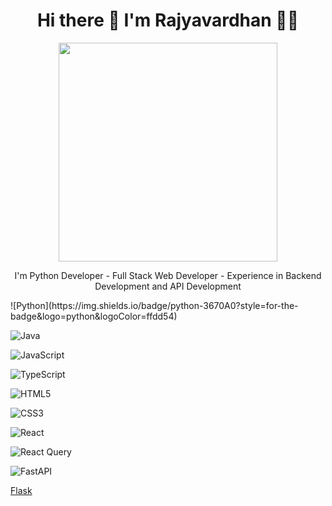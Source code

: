 
<h1 align='center'>
  Hi there 👋 I'm Rajyavardhan 👨‍💻
</h1>


<!--
**rajyavardhanbithale/rajyavardhanbithale** is a ✨ _special_ ✨ repository because its `README.md` (this file) appears on your GitHub profile.

Here are some ideas to get you started:

- 🔭 I’m currently working on ...
- 🌱 I’m currently learning ...
- 👯 I’m looking to collaborate on ...
- 🤔 I’m looking for help with ...
- 💬 Ask me about ...
- 📫 How to reach me: ...
- 😄 Pronouns: ...
- ⚡ Fun fact: ...
-->

<p align='center'>
  <a href="#"><img src="https://github-readme-stats.vercel.app/api?username=rajyavardhanbithale&show_icons=true&count_private=true" width="350"></a>
</p>
<p align='center'>
  I'm Python Developer - Full Stack Web Developer - Experience in Backend Development and API Development
</p>
<div class ='inline-block'>
![Python](https://img.shields.io/badge/python-3670A0?style=for-the-badge&logo=python&logoColor=ffdd54)

![Java](https://img.shields.io/badge/java-%23ED8B00.svg?style=for-the-badge&logo=openjdk&logoColor=white)

![JavaScript](https://img.shields.io/badge/javascript-%23323330.svg?style=for-the-badge&logo=javascript&logoColor=%23F7DF1E)

![TypeScript](https://img.shields.io/badge/typescript-%23007ACC.svg?style=for-the-badge&logo=typescript&logoColor=white)

![HTML5](https://img.shields.io/badge/html5-%23E34F26.svg?style=for-the-badge&logo=html5&logoColor=white)

![CSS3](https://img.shields.io/badge/css3-%231572B6.svg?style=for-the-badge&logo=css3&logoColor=white)

 
![React](https://img.shields.io/badge/react-%2320232a.svg?style=for-the-badge&logo=react&logoColor=%2361DAFB)

![React Query](https://img.shields.io/badge/-React%20Query-FF4154?style=for-the-badge&logo=react%20query&logoColor=white)

![FastAPI](https://img.shields.io/badge/FastAPI-005571?style=for-the-badge&logo=fastapi)

[Flask](https://img.shields.io/badge/flask-%23000.svg?style=for-the-badge&logo=flask&logoColor=white)

</div>

